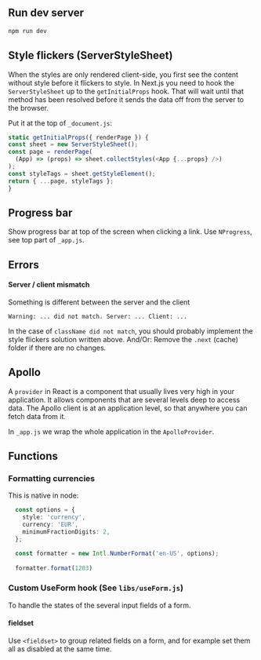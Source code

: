 ## Run dev server
```bash
npm run dev
```

## Style flickers (ServerStyleSheet)
When the styles are only rendered client-side, you first see the content without style before it flickers to style.
In Next.js you need to hook the `ServerStyleSheet` up to the `getInitialProps` hook.
That will wait until that method has been resolved before it sends the data off from the server to the browser.

Put it at the top of `_document.js`:
```ts
static getInitialProps({ renderPage }) {
const sheet = new ServerStyleSheet();
const page = renderPage(
  (App) => (props) => sheet.collectStyles(<App {...props} />)
);
const styleTags = sheet.getStyleElement();
return { ...page, styleTags };
}
```

## Progress bar
Show progress bar at top of the screen when clicking a link.
Use `NProgress`, see top part of `_app.js`.

## Errors

#### Server / client mismatch
Something is different between the server and the client
```
Warning: ... did not match. Server: ... Client: ...
```
In the case of `className did not match`, you should probably implement the style flickers solution written above.
And/Or: Remove the `.next` (cache) folder if there are no changes.

## Apollo
A `provider` in React is a component that usually lives very high in your application.
It allows components that are several levels deep to access data.
The Apollo client is at an application level, so that anywhere you can fetch data from it.

In `_app.js` we wrap the whole application in the `ApolloProvider`.

## Functions

### Formatting currencies
This is native in node:
```ts
  const options = {
    style: 'currency',
    currency: 'EUR',
    minimumFractionDigits: 2,
  };

  const formatter = new Intl.NumberFormat('en-US', options);
  
  formatter.format(1203)
```

### Custom UseForm hook (See `libs/useForm.js`)
To handle the states of the several input fields of a form.

#### fieldset
Use `<fieldset>` to group related fields on a form, and for example set them all as disabled at the same time.
